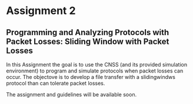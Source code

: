 # Assignment 2
## Programming and Analyzing Protocols with Packet Losses: Sliding Window with Packet Losses

In this Assignment the goal is to use the CNSS (and its provided simulation environment) to program and simulate protocols when packet losses can occur.
The objectove is to develop a file transfer with a slidingwindws protocol than can tolerate packet losses. 

The assignment and guidelines will be available soon.
